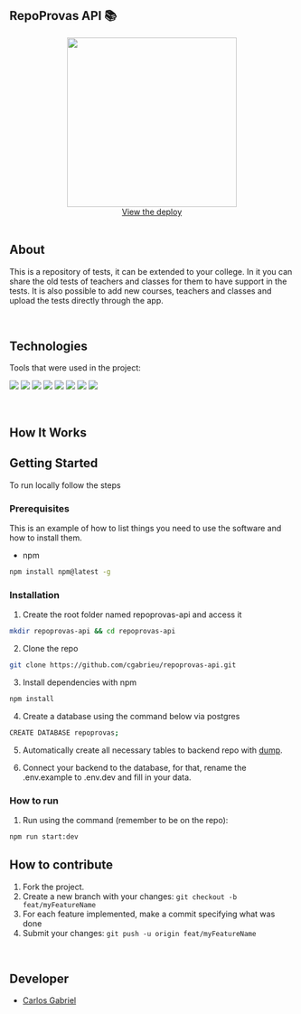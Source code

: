 ## RepoProvas API 📚

<div align="center">
  <a href="https://repoprovas-cgabrieu.herokuapp.com">
    <img src="" width="300px">
  </a>
    <br />
    <a href="https://repoprovas-cgabrieu.herokuapp.com">View the deploy</a>
    <br />
</div>
  
<br/>

## About

This is a repository of tests, it can be extended to your college. In it you can share the old tests of teachers and classes for them to have support in the tests. It is also possible to add new courses, teachers and classes and upload the tests directly through the app.
    
<br/>

## Technologies

Tools that were used in the project:
<p>
  <img src='https://img.shields.io/badge/Typescript-000000?style=for-the-badge&logo=typescript'>
  <img src='https://img.shields.io/badge/Node.js-000000?style=for-the-badge&logo=nodedotjs'>
  <img src='https://img.shields.io/badge/Express.js-000000?style=for-the-badge&logo=express'>
  <img src='https://img.shields.io/badge/PostgreSQL-000000?style=for-the-badge&logo=postgresql'>
  <img src='https://img.shields.io/badge/typeorm-000000?style=for-the-badge&logo=typeorm'>
  <img src='https://img.shields.io/badge/eslint-000000?style=for-the-badge&logo=eslint&logoColor=472fb9'>
  <img src='https://img.shields.io/badge/npm-000000?style=for-the-badge&logo=npm'>
  <img src='https://img.shields.io/badge/Heroku-000000?style=for-the-badge&logo=heroku&logoColor=410093'>
</p>

<br/>

## How It Works


## Getting Started

To run locally follow the steps

### Prerequisites

This is an example of how to list things you need to use the software and how to install them.
* npm
```sh
npm install npm@latest -g
```

### Installation

1. Create the root folder named repoprovas-api and access it
```sh
mkdir repoprovas-api && cd repoprovas-api
```
2. Clone the repo
```sh
git clone https://github.com/cgabrieu/repoprovas-api.git
```
3. Install dependencies with npm
```sh
npm install
```
4. Create a database using the command below via postgres
```sh
CREATE DATABASE repoprovas;
```
5. Automatically create all necessary tables to backend repo with <a href="https://github.com/cgabrieu/repoprovas-api/blob/main/dump.sql">dump</a>. 

8. Connect your backend to the database, for that, rename the .env.example to .env.dev and fill in your data.

### How to run

1. Run using the command (remember to be on the repo): 
```sh
npm run start:dev
```

## How to contribute

1. Fork the project.
2. Create a new branch with your changes: `git checkout -b feat/myFeatureName`
3. For each feature implemented, make a commit specifying what was done
4. Submit your changes: `git push -u origin feat/myFeatureName`


<br/>

## Developer

* [Carlos Gabriel](https://github.com/cgabrieu)

